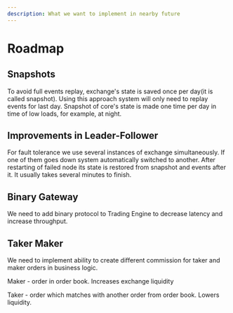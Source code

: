 ```yaml
---
description: What we want to implement in nearby future
---
```


# Roadmap

## Snapshots

To avoid full events replay, exchange's state is saved once per day\(it is called snapshot\). Using this approach system will only need to replay events for last day. Snapshot of core's state is made one time per day in time of low loads, for example, at night.

## Improvements in Leader-Follower

For fault tolerance we use several instances of exchange simultaneously. If one of them goes down system automatically switched to another. After restarting of failed node its state is restored from snapshot and events after it. It usually takes several minutes to finish.

## Binary Gateway

We need to add binary protocol to Trading Engine to decrease latency and increase throughput.

## Taker Maker

We need to implement ability to create different commission for taker and maker orders in business logic.

Maker - order in order book. Increases exchange liquidity

Taker - order which matches with another order from order book. Lowers liquidity.

